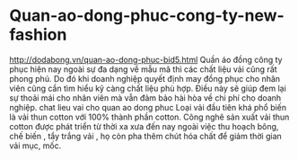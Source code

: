 # Quan-ao-dong-phuc-cong-ty-new-fashion
http://dodabong.vn/quan-ao-dong-phuc-bid5.html Quần áo đồng công ty phục hiện nay ngoài sự đa dạng về mẫu mã thì các chất liệu vải cũng rất phong phú. Do đó khi doanh nghiệp quyết định may đồng phục cho nhân viên cũng cần tìm hiểu kỹ càng chất liệu phù hợp. Điều này sẽ giúp đem lại sự thoải mái cho nhân viên mà vẫn đảm bảo hài hòa về chi phí cho doanh nghiệp.   chat lieu vai cho quan ao dong phuc  Loại vải đầu tiên khá phổ biến là vải thun cotton với 100% thành phần cotton. Công nghê sản xuất vải thun cotton được phát triển từ thời xa xưa đến nay ngoài việc thu hoạch bông, chế biến , tẩy trắng vải , họ còn pha thêm chút hóa chất để giảm thời gian vải mục, mốc.

